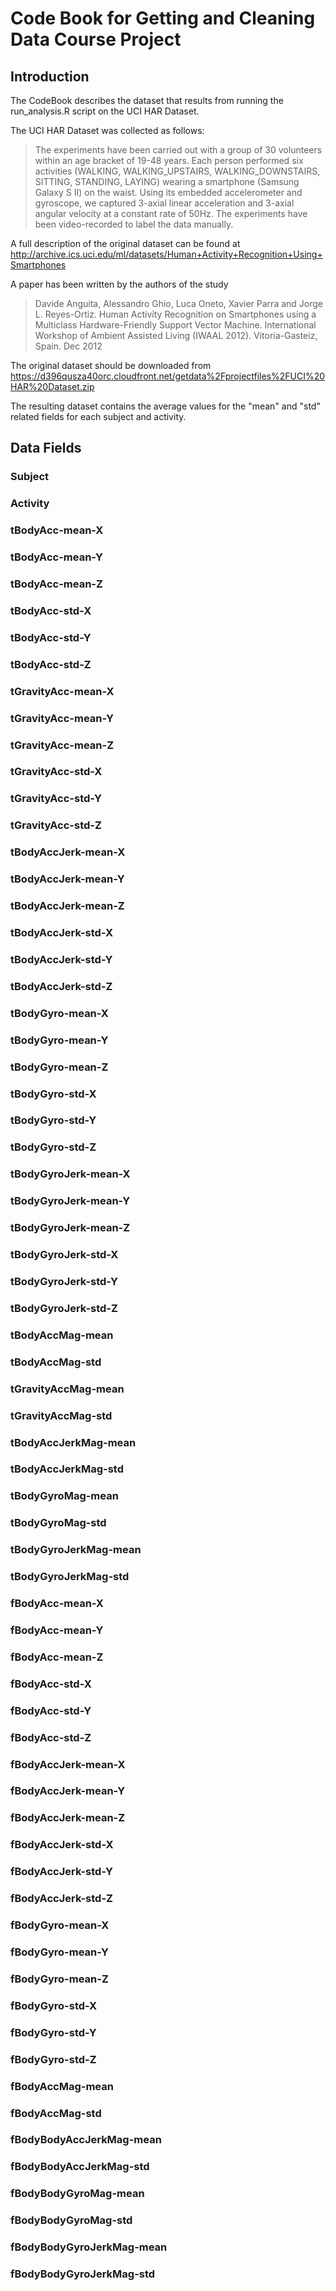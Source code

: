 # Code Book for Getting and Cleaning Data Course Project

## Introduction

The CodeBook describes the dataset that results from running the run_analysis.R script on the UCI HAR Dataset.

The UCI HAR Dataset was collected as follows:


> The experiments have been carried out with a group of 30 volunteers within an age bracket of 19-48 years. Each person performed six activities (WALKING, WALKING_UPSTAIRS, WALKING_DOWNSTAIRS, SITTING, STANDING, LAYING) wearing a smartphone (Samsung Galaxy S II) on the waist. Using its embedded accelerometer and gyroscope, we captured 3-axial linear acceleration and 3-axial angular velocity at a constant rate of 50Hz. The experiments have been video-recorded to label the data manually.


A full description of the original dataset can be found at http://archive.ics.uci.edu/ml/datasets/Human+Activity+Recognition+Using+Smartphones

A paper has been written by the authors of the study

> Davide Anguita, Alessandro Ghio, Luca Oneto, Xavier Parra and Jorge L. Reyes-Ortiz. Human Activity Recognition on Smartphones using a Multiclass Hardware-Friendly Support Vector Machine. International Workshop of Ambient Assisted Living (IWAAL 2012). Vitoria-Gasteiz, Spain. Dec 2012

The original dataset should be downloaded from https://d396qusza40orc.cloudfront.net/getdata%2Fprojectfiles%2FUCI%20HAR%20Dataset.zip

The resulting dataset contains the average values for the "mean" and "std" related fields for each subject and activity.

## Data Fields

### Subject
### Activity
### tBodyAcc-mean-X
### tBodyAcc-mean-Y
### tBodyAcc-mean-Z
### tBodyAcc-std-X
### tBodyAcc-std-Y
### tBodyAcc-std-Z
### tGravityAcc-mean-X
### tGravityAcc-mean-Y
### tGravityAcc-mean-Z
### tGravityAcc-std-X
### tGravityAcc-std-Y
### tGravityAcc-std-Z
### tBodyAccJerk-mean-X
### tBodyAccJerk-mean-Y
### tBodyAccJerk-mean-Z
### tBodyAccJerk-std-X
### tBodyAccJerk-std-Y
### tBodyAccJerk-std-Z
### tBodyGyro-mean-X
### tBodyGyro-mean-Y
### tBodyGyro-mean-Z
### tBodyGyro-std-X
### tBodyGyro-std-Y
### tBodyGyro-std-Z
### tBodyGyroJerk-mean-X
### tBodyGyroJerk-mean-Y
### tBodyGyroJerk-mean-Z
### tBodyGyroJerk-std-X
### tBodyGyroJerk-std-Y
### tBodyGyroJerk-std-Z
### tBodyAccMag-mean
### tBodyAccMag-std
### tGravityAccMag-mean
### tGravityAccMag-std
### tBodyAccJerkMag-mean
### tBodyAccJerkMag-std
### tBodyGyroMag-mean
### tBodyGyroMag-std
### tBodyGyroJerkMag-mean
### tBodyGyroJerkMag-std
### fBodyAcc-mean-X
### fBodyAcc-mean-Y
### fBodyAcc-mean-Z
### fBodyAcc-std-X
### fBodyAcc-std-Y
### fBodyAcc-std-Z
### fBodyAccJerk-mean-X
### fBodyAccJerk-mean-Y
### fBodyAccJerk-mean-Z
### fBodyAccJerk-std-X
### fBodyAccJerk-std-Y
### fBodyAccJerk-std-Z
### fBodyGyro-mean-X
### fBodyGyro-mean-Y
### fBodyGyro-mean-Z
### fBodyGyro-std-X
### fBodyGyro-std-Y
### fBodyGyro-std-Z
### fBodyAccMag-mean
### fBodyAccMag-std
### fBodyBodyAccJerkMag-mean
### fBodyBodyAccJerkMag-std
### fBodyBodyGyroMag-mean
### fBodyBodyGyroMag-std
### fBodyBodyGyroJerkMag-mean
### fBodyBodyGyroJerkMag-std
